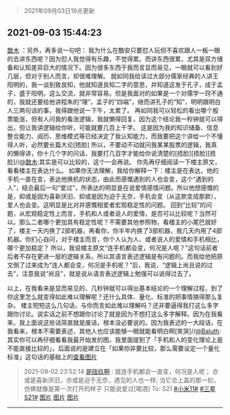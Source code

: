 > 2021年09月03日19点更新
<link rel="stylesheet" href="https://cdn.jsdelivr.net/gh/taotie6/sampleJSON@main/css/photo_show.css">


 ## 2021-09-03 15:44:23 

 [㪚木](https://www.coolapk.com/feed/29736894?shareKey=ZmI1MjQxZTQxOTUxNjEzMjA2OWM~) ：另外，再多说一句吧：
我为什么在酷安只要怼人玩但不喜欢跟人一板一眼的去讲东西呢？因为怼人我觉得有乐趣，不觉得累。而讲东西很累，尤其是双方储备和认知差异巨大的情况下。因为很多东西于我而言显而易见，一眼就可以看到好几层，但对于别人而言，却很难理解。<!--break-->
就如同我给读过大部分儒家经典的人讲王阳明的，我一谈到致良知，他就知道良知二字的意思，并知道这发于孔子，成于孟子，盛于阳明，这么交流，就非常容易。但是我面对的如果是一个对儒学一窍不通的，我就还要给他讲程朱的“理”，孟子的“四端”，继而讲孔子的“知”，明明跟明白人三两句话的事，我得跟他说一下午，太累了。
再如同我可以轻松的看出哪个股票能涨，但有人问我的看涨逻辑，我就懒得回复，因为这个结论我一秒钟就可以得出，但让我讲逻辑给你听，可能就要几百上千字。
这是因为我的知识储备、信息整合能力、阅历、思维模式等已经决定了我认知能力，而我要把这个讲给一个不懂得人听，必然要长篇大论[捂脸]
所以，不要动不动就问我某某股票的逻辑，我真的懒得讲，你十几个字的问话，我要打几百字才能给你说清楚的[捂脸][捂脸][捂脸]//<a class="feed-link-uname" href="/u/㪚木">@㪚木</a>:其实是可以比较的，这个一会再说。
你先再仔细阅读一下楼主原文，看看楼主在表达什么。
如果你无法理解，我给你解释一下：楼主是在表达，他的手机一直在变，表达他换机的状态，由此而感慨遇到的人也会变，这个“遇到的人”，结合最后一句“爱过”，所表达的明显是在说爱情感情问题。所以他想感慨的是，抑或是因为喜新厌旧、抑或是因为迫于无奈，手机会变（从这款变成那款），爱人也会变。这明显是比对并感慨相爱者宏观稳定性的问题。
回到“比较”的问题，从宏观稳定性上而言，手机和人或者说人的爱情，是否可以比较呢？当然可以。那么二者哪个更加具有稳定性呢？不需要其他参照物，看楼主的小尾巴就好了，楼主一天内换了2部机器，再看你，你半年内换了3部机器，我几天内用了4部机器。你扪心自问，对于楼主而言，你个人认为人、或者说人的爱情和手机相比，哪个更加稳定？
所以，我说楼主原文“连手机都会变，何况是人呢？”这句话前者后者不存在更进一层的逻辑关系，所以其语言表述逻辑是有问题的。而我给他把原文倒了过来成为“连人都会变，何况是手机呢？”后，我说，“逻辑上尚且说的过去”，注意我说“尚且”，就是说从语言表述逻辑上勉强可以说得过去了。

以上，在我看来是显而易见的、几秒钟就可以得出基本结论的一个理解过程，到了你这里怎么就变得如此难以理解呢？还什么具体、量化、标准的把事情搞得那么复杂。
楼主短短这么几句话，与你而言如此难以理解吗？还非要逼得我打这么多字跟你讨论。说实话之前不想跟你讨论了就是因为不想打这么多字解释。因为在我看来，我上面说这些话简直就是废话，根本没必要说的。因为我表述的一大段话，在我看来，根本不需要表述，其他人也应该能够一眼就能看明白啊[笑哭]//<a class="feed-link-uname" href="/u/Baluth">@Baluth</a>:其实你可以再仔细看看我最开始发的图，我里面提到了「手机和人的变化理论上是不能直接比较的」，后面说的是建立在「如果你非要比较，那么需要设定一个量化标准」这句话的基础上的<a class="feed-forward-pic" href="http://image.coolapk.com/feed/2021/0903/15/1081091_da1c0fbc_3275_0383@1080x1076.jpeg">查看图片</a> 

<div class="album">
</div>

> 2021-09-02 23:52:14 
> [是陆玖啊](https://www.coolapk.com/feed/29724165?shareKey=YTVhMDM3ZGI0ZGFlNjEzMjA2OWM~) : 就连手机都会一直变，何况是人呢； 亦或是喜新厌旧，亦或是迫于无奈，遇见的人也一样; 当它合上盖的那一刻，仿佛就像是第一次打开的样子 只能说爱过[喝酒]  To: S21 <a class="feed-link-tag" href="/t/小米11?type=0">#小米11#</a> <a class="feed-link-tag" href="/t/三星S21?type=0">#三星S21#</a> 
[图片](http://image.coolapk.com/feed/2021/0902/23/3010885_7c3d017a_7930_6032@3101x2474.jpeg)
[图片](http://image.coolapk.com/feed/2021/0902/23/3010885_1f152dd4_7930_6034@2494x3325.jpeg)
[图片](http://image.coolapk.com/feed/2021/0902/23/3010885_48eb0bf3_7930_6035@3325x2494.jpeg)

 ------- 

